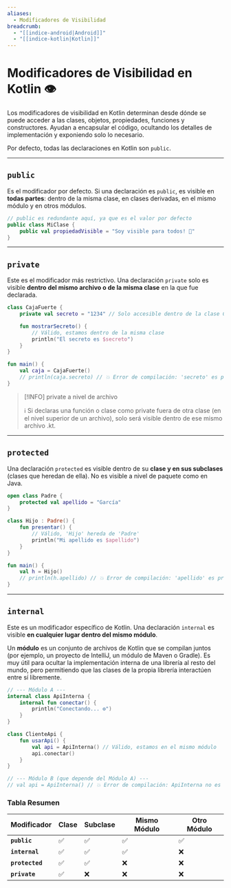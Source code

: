 ```yaml
---
aliases:
  - Modificadores de Visibilidad
breadcrumb:
  - "[[indice-android|Android]]"
  - "[[indice-kotlin|Kotlin]]"
---
```

# Modificadores de Visibilidad en Kotlin 👁️

Los modificadores de visibilidad en Kotlin determinan desde dónde se puede acceder a las clases, objetos, propiedades, funciones y constructores. Ayudan a encapsular el código, ocultando los detalles de implementación y exponiendo solo lo necesario.

Por defecto, todas las declaraciones en Kotlin son `public`.

---

## `public`

Es el modificador por defecto. Si una declaración es `public`, es visible en **todas partes**: dentro de la misma clase, en clases derivadas, en el mismo módulo y en otros módulos.

```kotlin
// public es redundante aquí, ya que es el valor por defecto
public class MiClase {
    public val propiedadVisible = "Soy visible para todos! 👋"
}
```

---

## `private`

Este es el modificador más restrictivo. Una declaración `private` solo es visible **dentro del mismo archivo o de la misma clase** en la que fue declarada.

```kotlin
class CajaFuerte {
    private val secreto = "1234" // Solo accesible dentro de la clase CajaFuerte

    fun mostrarSecreto() {
        // Válido, estamos dentro de la misma clase
        println("El secreto es $secreto")
    }
}

fun main() {
    val caja = CajaFuerte()
    // println(caja.secreto) // 💥 Error de compilación: 'secreto' es privado
}
```

> [!INFO] private a nivel de archivo
> 
> ℹ️ Si declaras una función o clase como private fuera de otra clase (en el nivel superior de un archivo), solo será visible dentro de ese mismo archivo .kt.

---

## `protected`

Una declaración `protected` es visible dentro de su **clase y en sus subclases** (clases que heredan de ella). No es visible a nivel de paquete como en Java.

```kotlin
open class Padre {
    protected val apellido = "García"
}

class Hijo : Padre() {
    fun presentar() {
        // Válido, 'Hijo' hereda de 'Padre'
        println("Mi apellido es $apellido")
    }
}

fun main() {
    val h = Hijo()
    // println(h.apellido) // 💥 Error de compilación: 'apellido' es protected
}
```

---

## `internal`

Este es un modificador específico de Kotlin. Una declaración `internal` es visible **en cualquier lugar dentro del mismo módulo**.

Un **módulo** es un conjunto de archivos de Kotlin que se compilan juntos (por ejemplo, un proyecto de IntelliJ, un módulo de Maven o Gradle). Es muy útil para ocultar la implementación interna de una librería al resto del mundo, pero permitiendo que las clases de la propia librería interactúen entre sí libremente.

```kotlin
// --- Módulo A ---
internal class ApiInterna {
    internal fun conectar() {
        println("Conectando... ⚙️")
    }
}

class ClienteApi {
    fun usarApi() {
        val api = ApiInterna() // Válido, estamos en el mismo módulo
        api.conectar()
    }
}

// --- Módulo B (que depende del Módulo A) ---
// val api = ApiInterna() // 💥 Error de compilación: ApiInterna no es visible aquí
```

### Tabla Resumen

|Modificador|Clase|Subclase|Mismo Módulo|Otro Módulo|
|---|---|---|---|---|
|**`public`**|✅|✅|✅|✅|
|**`internal`**|✅|✅|✅|❌|
|**`protected`**|✅|✅|❌|❌|
|**`private`**|✅|❌|❌|❌|
